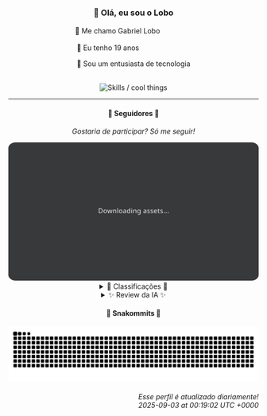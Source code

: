 <div align="center">
  <h3>👋 Olá, eu sou o Lobo</h3>
  
  <p>🐺 Me chamo Gabriel Loboㅤㅤㅤㅤㅤ</p>
  <p>🧔 Eu tenho 19 anosㅤㅤㅤㅤㅤㅤㅤㅤ</p>
  <p>🧠 Sou um entusiasta de tecnologia</p>

  <br/>

  <img width="600" alt="Skills / cool things" src="https://skills-icons.vercel.app/api/icons?i=python,md,html,css,js,github,git,vscode,linux,node,ts,sass,react,vite,vercel,lottie,ionic,capacitor,zustand,framer,firebase,arduino,godot,tailwind,shadcnui,lucide,zorinos,pnpm,reactnative&perline=14" />
</div>

<hr />

<div align="center">
    <h4>👤 Seguidores 👤</h4>
    <p><i>Gostaria de participar? Só me seguir!</i></p>
    <img width="600" src=".github/assets/cards/top3.svg" alt="Top 3 followers contributors (monthly)" />
    <details>
    <summary>🏅 Classificações 🏅</summary>
    <br/>
    <table>
        <thead>
            <tr align="center">
                <th>Posição</th>
                <th>Seguidor</th>
                <th>Contribuições</th>
            </tr>
        </thead>
        <tbody>
            <tr align="center">
                <td>1°</td>
                <td><a href="https://github.com/danko-nobre">Danilo Nobre</a></td>
                <td>44 ctr.</td>
            </tr>
            <tr align="center">
                <td>2°</td>
                <td><a href="https://github.com/wTechnoo">Cézar</a></td>
                <td>17 ctr.</td>
            </tr>
            <tr align="center">
                <td>3°</td>
                <td><a href="https://github.com/jeanfbrito">Jean Brito</a></td>
                <td>17 ctr.</td>
            </tr>
            <tr align="center">
                <td>4°</td>
                <td><a href="https://github.com/Cr-Israel">Carlos Israel</a></td>
                <td>13 ctr.</td>
            </tr>
            <tr align="center">
                <td>5°</td>
                <td><a href="https://github.com/felipegueller">Felipe Gueller</a></td>
                <td>10 ctr.</td>
            </tr>
            <tr align="center">
                <td>6°</td>
                <td><a href="https://github.com/RafaZeero">Rafael Lima de Morais</a></td>
                <td>10 ctr.</td>
            </tr>
            <tr align="center">
                <td>7°</td>
                <td><a href="https://github.com/Felipe-Takayuki">Felipe</a></td>
                <td>6 ctr.</td>
            </tr>
            <tr align="center">
                <td>8°</td>
                <td><a href="https://github.com/kromodoro">kromodoro</a></td>
                <td>6 ctr.</td>
            </tr>
            <tr align="center">
                <td>9°</td>
                <td><a href="https://github.com/cookieukw">CookieUkw</a></td>
                <td>3 ctr.</td>
            </tr>
            <tr align="center">
                <td>10°</td>
                <td><a href="https://github.com/DeividSouSan">Deivid Souza Santana</a></td>
                <td>1 ctr.</td>
            </tr>
        </tbody>
    </table>
    </details>
    <details>
    <summary>✨ Review da IA ✨</summary>
    <br/>
    <div align="justify"><p>Ah, <b>Danilo Nobre</b>, o "Full-stack, Game dev e 3D Enthusiast". Entendi, você faz um pouco de tudo, o que significa que domina... nada? Brincadeira (ou não). Pelo menos você bifurcou algo popular em Julho. Contribuições? Bom, pelo menos você está no topo, por enquanto.</p>
<p><b>Cézar</b>, .NET Developer. Que conveniente, sem atividade recente. Talvez o .NET esteja tão perfeito que não precisa de você? Ou será que você está esperando o Lobo morder você pra sair da toca? 17 contribuições, que esforço hercúleo.</p>
<p><b>Jean Brito</b>, ah, um colaborador do Rocket.Chat. Imagino que passe o dia inteiro se comunicando por lá, em vez de realmente contribuir. Mas ei, pelo menos você fez alguma coisa em repositórios com mais de 40k estrelas, diferente de uns por aí. Contribuições iguais ao segundo colocado, empate técnico?</p>
<p><b>Carlos Israel</b>, engenheiro de software "apaixonado por tecnologia". Que clichê! Mas, falando sério, criar um fórum com DDD? Que masoquismo! Mas calma, só 13 contribuições, ainda dá tempo de desistir. E antes que eu me esqueça, que tal adicionar umas estrelas nesses seus projetos? Estão precisando.</p>
<p><b>Felipe Gueller</b>, bacharel em Sistemas de Informações. Sem atividade recente? Formado desde quando? Que tal usar esse diploma pra... sei lá, contribuir com alguma coisa? Só 10 contribuições, você consegue piorar?</p>
<p><b>Rafael Lima de Morais</b>, "Go | Typescript | Rust | Vim". Aposto que usa Arch Linux também. Pelo menos você atualizou seus "dotfiles" recentemente, que emocionante. E um CLI para gerenciar listas de desejos? Que original! Também com 10 contribuições, está em busca de um lugar ao sol.</p>
<p><b>Felipe</b>, o misterioso. "REPOSITÓRIO", que nome criativo! E um site para criação e divulgação de projetos e eventos? Isso existe aos montes, sabia? Com 6 contribuições, está quase alcançando o fundo do poço.</p>
<p><b>kromodoro</b>, contribuições no CakePHP CookBook e sphinxcontrib-phpdomain. Que específico! Mas ei, pelo menos você está contribuindo com documentação, alguém tem que fazer esse trabalho sujo. 6 contribuições, a mediocridade te aguarda.</p>
<p><b>CookieUkw</b>, um colaborador do Godot Engine! Que impressionante... se você realmente tivesse feito algo significativo lá. Mas, falando sério, um "AI capaz de manter conversas normais"? Boa sorte com isso. 3 contribuições, quase sumindo do mapa.</p>
<p><b>Deivid Souza Santana</b>, "apaixonado por desenvolvimento back-end". Outro clichê! Mas um sistema para organizar tarefas com Flask? Que inovador! Ah, e automação para baixar receitas do Portal da Transparência? Alguém precisa fazer o trabalho sujo. Uma única contribuição? É sério isso?</p>
<p><b>Filipe Deschamps</b>, o guru da programação. Quer que a gente se sinta competente? Primeiro, contribua mais. Uma contribuição? Patético! E pare de tentar vender seus cursos, ninguém aqui é bobo.</p>
</div>
    </details>
</div>

<div align="center">
  <h4>🐍 Snakommits 🐍</h4>
    <picture>
      <source media="(prefers-color-scheme: dark)" srcset="https://raw.githubusercontent.com/Lobooooooo14/Lobooooooo14/snake-output/snake-dark.svg">
      <source media="(prefers-color-scheme: light)" srcset="https://raw.githubusercontent.com/Lobooooooo14/Lobooooooo14/snake-output/snake-light.svg">
      <img alt="github contribution grid snake animation" src="https://raw.githubusercontent.com/Lobooooooo14/Lobooooooo14/snake-output/snake-light.svg">
    </picture>
</div>

<h6 align="right">
  Esse perfil é atualizado diariamente!<br/> <i>2025-09-03 at 00:19:02 UTC +0000</i>
<h6>